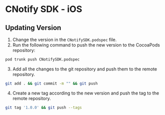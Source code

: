 # CNotify SDK - iOS

## Updating Version
1. Change the version in the `CNotifySDK.podspec` file.
2. Run the following command to push the new version to the CocoaPods repository:
```bash
pod trunk push CNotifySDK.podspec
```
3. Add all the changes to the git repository and push them to the remote repository.
```bash
git add . && git commit -m "" && git push
```
4. Create a new tag according to the new version and push the tag to the remote repository.
```bash
git tag '1.0.0' && git push --tags
```